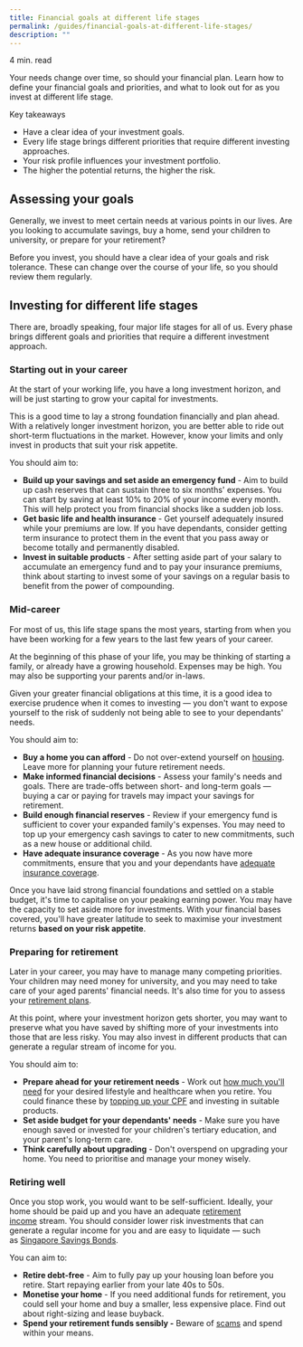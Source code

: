 ```yaml
---
title: Financial goals at different life stages
permalink: /guides/financial-goals-at-different-life-stages/
description: ""
---
```

4 min. read

Your needs change over time, so should your financial plan. Learn how to define your financial goals and priorities, and what to look out for as you invest at different life stage.

Key takeaways

*   Have a clear idea of your investment goals.
*   Every life stage brings different priorities that require different investing approaches.
*   Your risk profile influences your investment portfolio.
*   The higher the potential returns, the higher the risk.

Assessing your goals
--------------------

Generally, we invest to meet certain needs at various points in our lives. Are you looking to accumulate savings, buy a home, send your children to university, or prepare for your retirement?

Before you invest, you should have a clear idea of your goals and risk tolerance. These can change over the course of your life, so you should review them regularly.

Investing for different life stages
-----------------------------------

There are, broadly speaking, four major life stages for all of us. Every phase brings different goals and priorities that require a different investment approach.

### Starting out in your career

At the start of your working life, you have a long investment horizon, and will be just starting to grow your capital for investments.

This is a good time to lay a strong foundation financially and plan ahead. With a relatively longer investment horizon, you are better able to ride out short-term fluctuations in the market. However, know your limits and only invest in products that suit your risk appetite.

You should aim to:

*   **Build up your savings and set aside an emergency fund** \- Aim to build up cash reserves that can sustain three to six months' expenses. You can start by saving at least 10% to 20% of your income every month. This will help protect you from financial shocks like a sudden job loss.
*   **Get basic life and health insurance** \- Get yourself adequately insured while your premiums are low. If you have dependants, consider getting term insurance to protect them in the event that you pass away or become totally and permanently disabled.
*   **Invest in suitable products** \- After setting aside part of your salary to accumulate an emergency fund and to pay your insurance premiums, think about starting to invest some of your savings on a regular basis to benefit from the power of compounding.

### Mid-career

For most of us, this life stage spans the most years, starting from when you have been working for a few years to the last few years of your career.

At the beginning of this phase of your life, you may be thinking of starting a family, or already have a growing household. Expenses may be high. You may also be supporting your parents and/or in-laws.

Given your greater financial obligations at this time, it is a good idea to exercise prudence when it comes to investing — you don't want to expose yourself to the risk of suddenly not being able to see to your dependants' needs.

You should aim to:

*   **Buy a home you can afford** \- Do not over-extend yourself on [housing](https://www.moneysense.gov.sg/starter-packs/buying-a-home-you-can-afford). Leave more for planning your future retirement needs.
*   **Make informed financial decisions** \- Assess your family's needs and goals. There are trade-offs between short- and long-term goals — buying a car or paying for travels may impact your savings for retirement.
*   **Build enough financial reserves** \- Review if your emergency fund is sufficient to cover your expanded family's expenses. You may need to top up your emergency cash savings to cater to new commitments, such as a new house or additional child.
*   **Have adequate insurance coverage** \- As you now have more commitments, ensure that you and your dependants have [adequate insurance coverage](https://www.moneysense.gov.sg/articles/2018/10/assessing-your-insurance-needs).

Once you have laid strong financial foundations and settled on a stable budget, it's time to capitalise on your peaking earning power. You may have the capacity to set aside more for investments. With your financial bases covered, you'll have greater latitude to seek to maximise your investment returns **based on your risk appetite**.

### Preparing for retirement

Later in your career, you may have to manage many competing priorities. Your children may need money for university, and you may need to take care of your aged parents' financial needs. It's also time for you to assess your [retirement plans](https://www.moneysense.gov.sg/starter-packs/planning-for-retirement).

At this point, where your investment horizon gets shorter, you may want to preserve what you have saved by shifting more of your investments into those that are less risky. You may also invest in different products that can generate a regular stream of income for you.

You should aim to:

*   **Prepare ahead for your retirement needs** \- Work out [how much you'll need](https://www.moneysense.gov.sg/articles/2018/10/determine-your-retirement-needs) for your desired lifestyle and healthcare when you retire. You could finance these by [topping up your CPF](https://www.cpf.gov.sg/member/growing-your-savings/saving-more-with-cpf/top-up-to-enjoy-higher-retirement-payouts/top-ups-for-loved-ones-employees-and-others) and investing in suitable products.
*   **Set aside budget for your dependants' needs** \- Make sure you have enough saved or invested for your children's tertiary education, and your parent's long-term care.
*   **Think carefully about upgrading** \- Don't overspend on upgrading your home. You need to prioritise and manage your money wisely.

### Retiring well

Once you stop work, you would want to be self-sufficient. Ideally, your home should be paid up and you have an adequate [retirement income](https://www.moneysense.gov.sg/articles/2018/11/options-for-your-retirement-income) stream. You should consider lower risk investments that can generate a regular income for you and are easy to liquidate — such as [Singapore Savings Bonds](https://www.mas.gov.sg/bonds-and-bills/Singapore-Savings-Bonds).

You can aim to:

*   **Retire debt-free** \- Aim to fully pay up your housing loan before you retire. Start repaying earlier from your late 40s to 50s.
*   **Monetise your home** \- If you need additional funds for retirement, you could sell your home and buy a smaller, less expensive place. Find out about right-sizing and lease buyback.
*   **Spend your retirement funds sensibly -** Beware of [scams](https://www.moneysense.gov.sg/articles/2018/10/how-to-spot-an-investment-scam) and spend within your means.